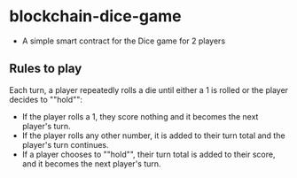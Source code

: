 # blockchain-dice-game #
* A simple smart contract for the Dice game for 2 players

## Rules to play ##
Each turn, a player repeatedly rolls a die until either a 1 is rolled or the player decides to ""hold"": 
* If the player rolls a 1, they score nothing and it becomes the next player's turn.
* If the player rolls any other number, it is added to their turn total and the player's turn continues.
* If a player chooses to ""hold"", their turn total is added to their score, and it becomes the next player's turn.
